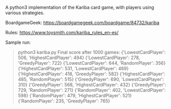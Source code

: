A python3 implementation of the Kariba card game, with players using various strategies.

BoardgameGeek:
https://boardgamegeek.com/boardgame/84732/kariba

Rules:
https://www.toysmith.com/kariba_rules_en-es/

Sample run:
> python3 kariba.py
>Final score after 1000 games:
>{'LowestCardPlayer': 506, 'HighestCardPlayer': 494}
>{'LowestCardPlayer': 278, 'GreedyPlayer': 722}
>{'LowestCardPlayer': 644, 'RandomPlayer': 356}
>{'HighestCardPlayer': 531, 'LowestCardPlayer': 469}
>{'HighestCardPlayer': 418, 'GreedyPlayer': 582}
>{'HighestCardPlayer': 485, 'RandomPlayer': 515}
>{'GreedyPlayer': 690, 'LowestCardPlayer': 310}
>{'GreedyPlayer': 568, 'HighestCardPlayer': 432}
>{'GreedyPlayer': 729, 'RandomPlayer': 271}
>{'RandomPlayer': 402, 'LowestCardPlayer': 598}
>{'RandomPlayer': 479, 'HighestCardPlayer': 521}
>{'RandomPlayer': 235, 'GreedyPlayer': 765}


